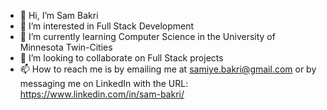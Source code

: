 - 👋 Hi, I’m Sam Bakri
- 👀 I’m interested in Full Stack Development 
- 🌱 I’m currently learning Computer Science in the University of Minnesota Twin-Cities
- 💞️ I’m looking to collaborate on Full Stack projects
- 📫 How to reach me is by emailing me at samiye.bakri@gmail.com or by messaging me on LinkedIn with the URL: https://www.linkedin.com/in/sam-bakri/ 

